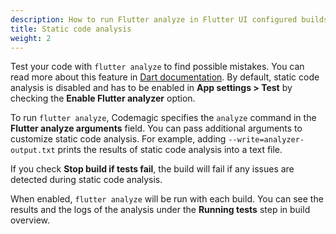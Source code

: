 ```yaml
---
description: How to run Flutter analyze in Flutter UI configured builds
title: Static code analysis
weight: 2
---
```


Test your code with `flutter analyze` to find possible mistakes. You can read more about this feature in [Dart documentation](https://dart.dev/guides/language/analysis-options). By default, static code analysis is disabled and has to be enabled in **App settings > Test** by checking the **Enable Flutter analyzer** option.

To run `flutter analyze`, Codemagic specifies the `analyze` command in the **Flutter analyze arguments** field. You can pass additional arguments to customize static code analysis. For example, adding `--write=analyzer-output.txt` prints the results of static code analysis into a text file. 

If you check **Stop build if tests fail**, the build will fail if any issues are detected during static code analysis.

When enabled, `flutter analyze` will be run with each build. You can see the results and the logs of the analysis under the **Running tests** step in build overview.
